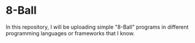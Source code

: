 # 8-Ball
In this repository, I will be uploading simple "8-Ball" programs in different programming languages or frameworks that I know.
